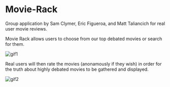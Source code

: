 # Movie-Rack
Group application by Sam Clymer, Eric Figueroa, and Matt Taliancich for real user movie reviews.

Movie Rack allows users to choose from our top debated movies or search for them.

![gif1](/public/assets/images/gif1.gif?raw=true "gif1")

Real users will then rate the movies (anonamously if they wish) in order for the truth about highly debated movies to be gathered and displayed.

![gif2](/public/assets/images/gif2.gif?raw=true "gif2")
